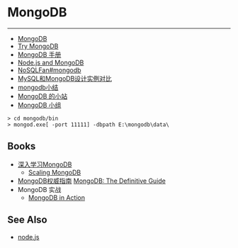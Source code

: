 
# MongoDB

----

* [MongoDB](http://www.mongodb.org/)
* [Try MongoDB](http://try.mongodb.org/)
* [MongoDB 手册](http://cn.docs.mongodb.org/manual/)
* [Node.js and MongoDB](http://howtonode.org/node-and-mongo)
* [NoSQLFan#mongodb](http://blog.nosqlfan.com/tags/mongodb)
* [MySQL和MongoDB设计实例对比](http://huoding.com/2011/06/08/84)
* [mongodb小结](http://www.wentrue.net/blog/?p=772)
* [MongoDB 的小站](http://site.douban.com/109952/)
* [MongoDB 小组](http://www.douban.com/group/mongodb/)

```
> cd mongodb/bin
> mongod.exe[ -port 11111] -dbpath E:\mongodb\data\
```

## Books

* [深入学习MongoDB](http://book.douban.com/subject/10439364/)
    * [Scaling MongoDB](http://book.douban.com/subject/5992483/)
* [MongoDB权威指南](http://book.douban.com/subject/6068947/)
    [MongoDB: The Definitive Guide](http://book.douban.com/subject/4746684/)
* MongoDB 实战
    * [MongoDB in Action](http://book.douban.com/subject/5290403/)

## See Also

* [node.js](node.js.md)
